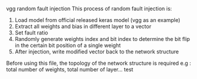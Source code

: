vgg random fault injection
This process of random fault injection is:
1. Load model from official released keras model (vgg as an example)
2. Extract all weights and bias in different layer to a vector
3. Set fault ratio
4. Randomly generate weights index and bit index to determine the bit flip in the certain bit position of a single weight
5. After injection, write modified vector back to the network structure

Before using this file, the topology of the network structure is required e.g : total number of weights, total number of layer...
test 